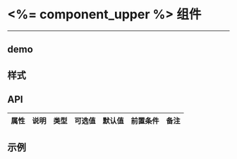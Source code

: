 # <%= component_upper %> 组件

---

## demo

## 样式

## API

属性 | 说明 | 类型 | 可选值 | 默认值 | 前置条件 | 备注
-----|-----|-----|------|-----|------|------

## 示例




